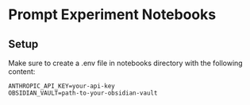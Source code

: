 # Prompt Experiment Notebooks

## Setup

Make sure to create a .env file in notebooks directory with the following content:

```
ANTHROPIC_API_KEY=your-api-key
OBSIDIAN_VAULT=path-to-your-obsidian-vault
```
